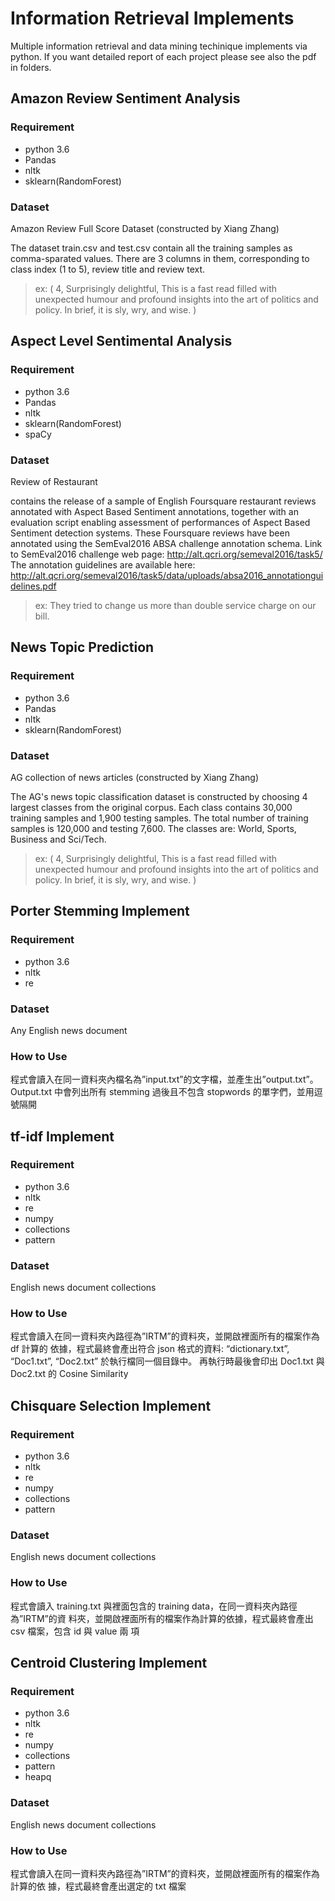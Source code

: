 # Information Retrieval Implements


Multiple information retrieval and data mining techinique implements via python.
If you want detailed report of each project please see also the pdf in folders.

## Amazon Review Sentiment Analysis
### Requirement
* python 3.6
* Pandas
* nltk
* sklearn(RandomForest)
### Dataset
Amazon Review Full Score Dataset (constructed by Xiang Zhang)

The dataset train.csv and test.csv contain all the training
samples as comma-sparated values. There are 3 columns
in them, corresponding to class index (1 to 5), review title
and review text. 

> ex: ( 4, Surprisingly delightful, This is a fast read filled with
unexpected humour and profound insights into the art of politics and
policy. In brief, it is sly, wry, and wise. )

## Aspect Level Sentimental Analysis 
### Requirement
* python 3.6
* Pandas
* nltk
* sklearn(RandomForest)
* spaCy
### Dataset
Review of Restaurant

contains the release of a sample of English Foursquare restaurant reviews annotated with Aspect Based Sentiment annotations,
together with an evaluation script enabling assessment of performances of Aspect Based Sentiment detection systems.
These Foursquare reviews have been annotated using the SemEval2016 ABSA challenge annotation schema.
Link to  SemEval2016 challenge web page: http://alt.qcri.org/semeval2016/task5/
The annotation guidelines are available here: http://alt.qcri.org/semeval2016/task5/data/uploads/absa2016_annotationguidelines.pdf


> ex: They tried to change us more than double service charge on our bill.


## News Topic Prediction
### Requirement
* python 3.6
* Pandas
* nltk
* sklearn(RandomForest)
### Dataset
AG collection of news articles (constructed by Xiang Zhang)

The AG's news topic classification dataset is constructed by
choosing 4 largest classes from the original corpus. Each
class contains 30,000 training samples and 1,900 testing
samples. The total number of training samples is 120,000
and testing 7,600. The classes are: World, Sports, Business
and Sci/Tech.

> ex: ( 4, Surprisingly delightful, This is a fast read filled with
unexpected humour and profound insights into the art of politics and
policy. In brief, it is sly, wry, and wise. )

## Porter Stemming Implement
### Requirement
* python 3.6
* nltk
* re
### Dataset
Any English news document  

### How to Use
程式會讀入在同一資料夾內檔名為”input.txt”的文字檔，並產生出”output.txt”。
Output.txt 中會列出所有 stemming 過後且不包含 stopwords 的單字們，並用逗號隔開

## tf-idf Implement
### Requirement
* python 3.6
* nltk
* re
* numpy
* collections
* pattern
### Dataset
English news document collections

### How to Use
程式會讀入在同一資料夾內路徑為”IRTM”的資料夾，並開啟裡面所有的檔案作為 df 計算的
依據，程式最終會產出符合 json 格式的資料: “dictionary.txt”, “Doc1.txt”, “Doc2.txt”
於執行檔同一個目錄中。
再執行時最後會印出 Doc1.txt 與 Doc2.txt 的 Cosine Similarity

## Chisquare Selection Implement
### Requirement
* python 3.6
* nltk
* re
* numpy
* collections
* pattern
### Dataset
English news document collections

### How to Use
程式會讀入 training.txt 與裡面包含的 training data，在同一資料夾內路徑為”IRTM”的資
料夾，並開啟裡面所有的檔案作為計算的依據，程式最終會產出 csv 檔案，包含 id 與 value 兩
項

## Centroid Clustering Implement
### Requirement
* python 3.6
* nltk
* re
* numpy
* collections
* pattern
* heapq
### Dataset
English news document collections

### How to Use
程式會讀入在同一資料夾內路徑為”IRTM”的資料夾，並開啟裡面所有的檔案作為計算的依
據，程式最終會產出選定的 txt 檔案
